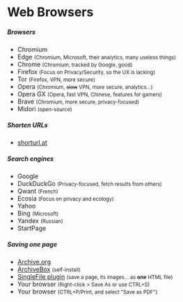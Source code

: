 # Web Browsers

<div class="row row-cols-lg-2"><div>

##### Browsers

* Chromium
* Edge <small>(Chromium, Microsoft, their analytics, many useless things)</small>
* Chrome <small>(Chromium, tracked by Google, good)</small>
* Firefox <small>(Focus on Privacy/Security, so the UX is lacking)</small>
* Tor <small>(Firefox, VPN, more secure)</small>
* Opera <small>(Chromium, <s>slow</s> VPN, more secure, analytics...)</small>
* Opera GX <small>(Opera, fast VPN, Chinese, features for gamers)</small>
* Brave <small>(Chromium, more secure, privacy-focused)</small>
* Midori <small>(open-source)</small>

##### Shorten URLs

* [shorturl.at](https://www.shorturl.at/)
</div><div>

##### Search engines

* Google
* DuckDuckGo <small>(Privacy-focused, fetch results from others)</small>
* Qwant <small>(French)</small>
* Ecosia <small>(Focus on privacy and ecology)</small>
* Yahoo
* Bing <small>(Microsoft)</small>
* Yandex <small>(Russian)</small>
* StartPage

##### Saving one page

* [Archive.org](https://archive.org/web/)
* [ArchiveBox](https://github.com/ArchiveBox/ArchiveBox) <small>(self-install)</small>
* [SingleFile plugin](https://github.com/gildas-lormeau/SingleFile#install) <small>(save a page, its images... as **one** HTML file)</small>
* Your browser <small>(Right-click > Save As or use CTRL+S)</small>
* Your browser <small>(CTRL+P/Print, and select "Save as PDF")</small>
</div></div>